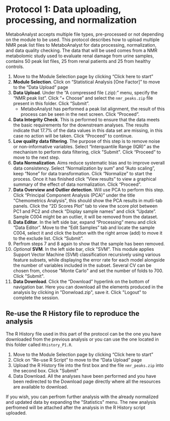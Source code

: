 # Protocol 1: Data uploading, processing, and normalization

MetaboAnalyst accepts multiple file types, pre-processed or not depending on the module to be used. This protocol describes how to upload multiple NMR peak list files to MetaboAnalyst for data processing, normalization, and data quality checking. The data that will be used comes from a NMR metabolomic study used to evaluate renal damage from urine samples, contains 50 peak list files, 25 from renal patients and 25 from healthy controls.

1.	Move to the Module Selection page by clicking “Click here to start”
2.	**Module Selection**. Click on “Statistical Analysis [One Factor]” to move to the “Data Upload” page
3.	**Data Upload**. Under the “A compressed file (.zip):” menu, specify the “NMR peak list”. Click “+ Choose” and select the `nmr_peaks.zip` file present in this folder. Click “Submit”.
    - MetaboAnalyst has performed a peak list alignment, the result of this process can be seen in the next screen. Click “Proceed”.
5.	**Data Integrity Check**. This is performed to ensure that the data meets the basic requirements for the downstream analyses. The results indicate that 17.7% of the data values in this data set are missing, in this case no action will be taken. Click “Proceed” to continue. 
6.	**Low quality data filtering**. The purpose of this step is to remove noise or non-informative variables. Select “Interquantile Range (IQR)” as the mechanism to perform data filtering, click "Submit". Click “Proceed” to move to the next step.
7.	**Data Normalization**. Aims reduce systematic bias and to improve overall data consistency. Select “Normalization by sum” and “Auto scaling”, keep “None” for data transformation. Click “Normalize” to start the process. Once it has finished click “View results” to view a graphical summary of the effect of data normalization. Click “Proceed”.
8.	**Data Overview and Outlier detection**. Will use PCA to perform this step. Click “Principal Component Analysis (PCA)” under the title "Chemometrics Analysis", this should show the PCA results in mutli-tab panels. Click the “2D Scores Plot” tab to view the score plot between PC1 and PC2 and check “Display sample names” and click “Update”. Sample C004 might be an outlier, it will be removed from the dataset.
9.	**Data Editor**. In the left side bar, expand “Processing” menu and click “Data Editor”. Move to the “Edit Samples” tab and locate the sample C004, select it and click the button with the right arrow (add) to move it to the exclude list. Click “Submit”. 
10. Perfrom steps 7 and 8 again to show that the sample has been removed.
11. *Optional* **SVM**. In the left side bar, click "SVM". This module applies Support Vector Machine (SVM) classification recursively using various feature subsets, while displaying the error rate for each model alongside the number of variables included in the subset. Several CV can be chosen from, choose "Monte Carlo" and set the number of folds to 700. Click "Submit".
11.	**Data Download**. Click the “Download” hyperlink on the bottom of navigation bar. Here you can download all the elements produced in the analysis by clicking in "Donwload.zip", save it. Click "Logout" to complete the session.

## Re-use the R History file to reproduce the analysis

The R History file used in this part of the protocol can be the one you have downloaded from the previous analysis or you can use the one located in this folder called `Rhistory_P1.R`.

1.	Move to the Module Selection page by clicking “Click here to start”
2.	Click on “Re-use R Script” to move to the “Data Upload” page
3.	Upload the R History file into the first box and the file `nmr_peaks.zip` into the second box. Click "Submit"
4.	Data Download. All the analyses have been performed and you have been redirected to the Download page directly where all the resources are available to download.

If you wish, you can perfrom further analysis with the already normalized and updated data by expanding the "Statistics" menu. The new analysis perfromed will be attached after the analysis in the R History script uploaded.